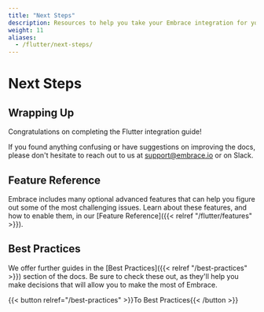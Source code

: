 ```yaml
---
title: "Next Steps"
description: Resources to help you take your Embrace integration for your Flutter application to the next level
weight: 11
aliases:
  - /flutter/next-steps/
---
```


# Next Steps

## Wrapping Up

Congratulations on completing the Flutter integration guide! 

If you found anything confusing or have suggestions on improving the docs,
please don't hesitate to reach out to us at <support@embrace.io> or on Slack.

## Feature Reference

Embrace includes many optional advanced features that can help you figure out some of 
the most challenging issues. Learn about these features, and how to enable them, in
our [Feature Reference]({{< relref "/flutter/features" >}}).

## Best Practices

We offer further guides in the [Best Practices]({{< relref "/best-practices" >}}) section of the docs.
Be sure to check these out, as they'll help you make decisions that will allow you to make the most of Embrace.

{{< button relref="/best-practices" >}}To Best Practices{{< /button >}}
